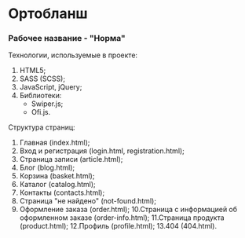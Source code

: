 # Ортобланш
### Рабочее название - "Норма"

Технологии, используемые в проекте:
1. HTML5;
2. SASS (SCSS);
3. JavaScript, jQuery;
4. Библиотеки:
    - Swiper.js;
    - Ofi.js.
    
Структура страниц:
1. Главная (index.html);
2. Вход и регистрация (login.html, registration.html);
3. Страница записи (article.html);
4. Блог (blog.html);
5. Корзина (basket.html);
6. Каталог (catalog.html);
7. Контакты (contacts.html);
8. Страница "не найдено" (not-found.html);
9. Оформление заказа (order.html);
10.Страница с информацией об оформленном заказе (order-info.html);
11.Страница продукта (product.html);
12.Профиль (profile.html);
13.404 (404.html).
